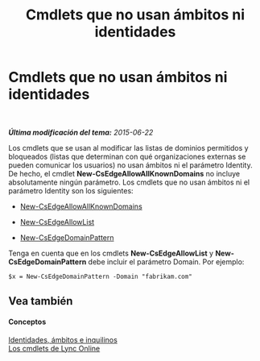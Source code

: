 ﻿---
title: Cmdlets que no usan ámbitos ni identidades
TOCTitle: Cmdlets que no usan ámbitos ni identidades
ms:assetid: 9c50c732-3c64-4b6a-96fd-8f528eb739ce
ms:mtpsurl: https://technet.microsoft.com/es-es/library/Dn362824(v=OCS.15)
ms:contentKeyID: 56271330
ms.date: 06/02/2017
mtps_version: v=OCS.15
ms.translationtype: HT
---

# Cmdlets que no usan ámbitos ni identidades

 

_**Última modificación del tema:** 2015-06-22_

Los cmdlets que se usan al modificar las listas de dominios permitidos y bloqueados (listas que determinan con qué organizaciones externas se pueden comunicar los usuarios) no usan ámbitos ni el parámetro Identity. De hecho, el cmdlet **New-CsEdgeAllowAllKnownDomains** no incluye absolutamente ningún parámetro. Los cmdlets que no usan ámbitos ni el parámetro Identity son los siguientes:

  - [New-CsEdgeAllowAllKnownDomains](https://docs.microsoft.com/powershell/module/skype/New-CsEdgeAllowAllKnownDomains)

  - [New-CsEdgeAllowList](new-csedgeallowlist.md)

  - [New-CsEdgeDomainPattern](new-csedgedomainpattern.md)

Tenga en cuenta que en los cmdlets **New-CsEdgeAllowList** y **New-CsEdgeDomainPattern** debe incluir el parámetro Domain. Por ejemplo:

    $x = New-CsEdgeDomainPattern -Domain "fabrikam.com"

## Vea también

#### Conceptos

[Identidades, ámbitos e inquilinos](identities-scopes-and-tenants-in-skype-for-business-online.md)  
[Los cmdlets de Lync Online](the-skype-for-business-online-cmdlets.md)

